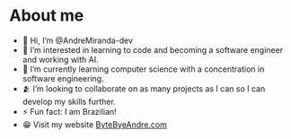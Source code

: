# About me
- 👋 Hi, I’m @AndreMiranda-dev
- 👀 I’m interested in learning to code and becoming a software engineer and working with AI.
- 🌱 I’m currently learning computer science with a concentration in software engineering.
- 🫂 I’m looking to collaborate on as many projects as I can so I can develop my skills further.
- ⚡ Fun fact: I am Brazilian!
- 😁 Visit my website [ByteByeAndre.com](bytesbyandre.com)

<!---
AndreMiranda-dev/AndreMiranda-dev is a ✨ special ✨ repository because its `README.md` (this file) appears on your GitHub profile.
You can click the Preview link to take a look at your changes.
--->
